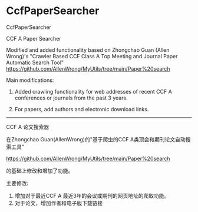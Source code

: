 # CcfPaperSearcher
CcfPaperSearcher

CCF A Paper Searcher

Modified and added functionality based on Zhongchao Guan (Allen Wrong)'s "Crawler Based CCF Class A Top Meeting and Journal Paper Automatic Search Tool"
https://github.com/AllenWrong/MyUtils/tree/main/Paper%20search


Main modifications:
1. Added crawling functionality for web addresses of recent CCF A conferences or journals from the past 3 years.

2. For papers, add authors and electronic download links.

--------------------------------------------------------------------------------------------

CCF A 论文搜索器

在Zhongchao Guan(AllenWrong)的"基于爬虫的CCF A类顶会和期刊论文自动搜索工具"

https://github.com/AllenWrong/MyUtils/tree/main/Paper%20search

的基础上修改和增加了功能。

主要修改:
1. 增加对于最近CCF A 最近3年的会议或期刊的网页地址的爬取功能。
2. 对于论文，增加作者和电子版下载链接
